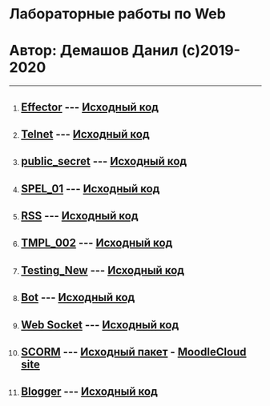 # Лабораторные работы по Web
# Автор: Демашов Данил (с)2019-2020
---
1. ## [Effector](https://kodaktor.ru/effector_intro) --- [Исходный код](https://github.com/theBang/itmo_web_danil_2/tree/master/effector)
1. ## [Telnet](https://kodaktor.ru/telnet) --- [Исходный код](https://github.com/theBang/itmo_web_danil_2/tree/master/http-telnet-intro)
1. ## [public_secret](https://kodaktor.ru/g/public09092019) --- [Исходный код](https://github.com/theBang/itmo_web_danil_2/tree/master/public09092019)
1. ## [SPEL_01](https://kodaktor.ru/spel_01) --- [Исходный код](https://github.com/theBang/itmo_web_danil_2/tree/master/spel_01)
1. ## [RSS](https://kodaktor.ru/rss_task) --- [Исходный код](https://github.com/theBang/itmo_web_danil_2/tree/master/rss_task)
1. ## [TMPL_002](https://kodaktor.ru/g/tmpl_002) --- [Исходный код](https://github.com/theBang/itmo_web_danil_2/tree/master/tmpl_002)
1. ## [Testing_New](https://kodaktor.ru/testing_new) --- [Исходный код](https://github.com/theBang/itmo_web_danil_2/tree/master/puppetform)
1. ## [Bot](https://kodaktor.ru/g/bots) --- [Исходный код](https://github.com/theBang/itmo_web_danil_2/tree/master/telegram-bot)
1. ## [Web Socket](https://kodaktor.ru/g/websockets_lab) --- [Исходный код](https://github.com/theBang/itmo_web_danil_2/tree/master/sockchat)
1. ## [SCORM](https://kodaktor.ru/g/scorm) --- [Исходный пакет](https://github.com/theBang/itmo_web_danil_2/tree/master/SCORM) - [MoodleCloud site](https://pain.moodlecloud.com/login/index.php)
1. ## [Blogger](https://kodaktor.ru/blogger_task) --- [Исходный код](https://github.com/theBang/itmo_web_danil_2/tree/master/blogger_task)
